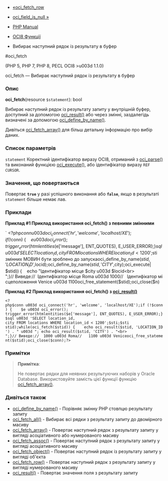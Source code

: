 - [«oci_fetch_row](function.oci-fetch-row.md)
- [oci_field_is_null »](function.oci-field-is-null.md)

- [PHP Manual](index.md)
- [OCI8 Функції](ref.oci8.md)
- Вибирає наступний рядок із результату в буфер

#oci_fetch

(PHP 5, PHP 7, PHP 8, PECL OCI8 \>u003d 1.1.0)

oci_fetch — Вибирає наступний рядок із результату в буфер

### Опис

**oci_fetch**(resource `$statement`): bool

Вибирає наступний рядок із результату запиту у внутрішній буфер,
доступний за допомогою [oci_result()](function.oci-result.md) або через
змінні, заздалегідь визначені за допомогою
[oci_define_by_name()](function.oci-define-by-name.md).

Дивіться [oci_fetch_array()](function.oci-fetch-array.md) для більш
детальну інформацію про вибір даних.

### Список параметрів

`statement`
Коректний ідентифікатор виразу OCI8, отриманий з
[oci_parse()](function.oci-parse.md) та виконаний функцією
[oci_execute()](function.oci-execute.md), або ідентифікатор виразу
`REF CURSOR`.

### Значення, що повертаються

Повертає **`true`** у разі успішного виконання або **`false`**,
якщо в результаті `statement` більше немає лав.

### Приклади

**Приклад #1 Приклад використання **oci_fetch()** з певними
змінними**

` <?php$conn u003d oci_connect('hr', 'welcome', 'localhost/XE');if (!$conn) {    $e u003d oci_error(); trigger_error(htmlentities($e['message'], ENT_QUOTES), E_USER_ERROR);}$sql u003d 'SELECT location_id, city FROM locations WHERE location_id < 1200';$sti змінних МОВИН бути зроблено до запускаoci_define_by_name($stid, 'LOCATION_ID', $locid);oci_define_by_name($stid, 'CITY', $city);oci_execute| $stid)) {    echo "Ідентифікатор місце $city u003d $locid<br>
";}// Виведе://  Ідентифікатор місце Roma u003d 1000//   Ідентифікатор місцеположення Venice u003d 1100oci_free_statement($stid);oci_close($n)

**Приклад #2 Приклад використання **oci_fetch()** з
[oci_result()](function.oci-result.md)**

` <?php$conn u003d oci_connect('hr', 'welcome', 'localhost/XE');if (!$conn) {    $e u003d oci_error(); trigger_error(htmlentities($e['message'], ENT_QUOTES), E_USER_ERROR);}$sql u003d 'SELECT location_id, city FROM locations WHERE location_id < 1200';$sti;$sti stid);while(oci_fetch($stid)) {    echo oci_result($stid, 'LOCATION_ID') . " u003d "; echo oci_result($stid, 'CITY') . "<br>
";}// Виведе://  1000 u003d Roma//   1100 u003d Veniceoci_free_statement($stid);oci_close($conn);?> `

### Примітки

> **Примітка**:
>
> Не повертає рядки для неявних результуючих наборів у Oracle
> Database. Використовуйте замість цієї функції функцію
> [oci_fetch_array()](function.oci-fetch-array.md).

### Дивіться також

- [oci_define_by_name()](function.oci-define-by-name.md) -
Порівняє змінну PHP стовпцю результату запиту
- [oci_fetch_all()](function.oci-fetch-all.md) - Вибирає всі рядки
з результату запиту до двомірного масиву
- [oci_fetch_array()](function.oci-fetch-array.md) - Повертає
наступний рядок з результату запиту у вигляді асоціативного або
нумерованого масиву
- [oci_fetch_assoc()](function.oci-fetch-assoc.md) - Повертає
наступний рядок з результату запиту у вигляді асоціативного масиву
- [oci_fetch_object()](function.oci-fetch-object.md) - Повертає
наступний рядок із результату запиту у вигляді об'єкта
- [oci_fetch_row()](function.oci-fetch-row.md) - Повертає
наступний рядок з результату запиту у вигляді нумерованого масиву
- [oci_result()](function.oci-result.md) - Повертає значення поля
з результату запиту
